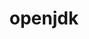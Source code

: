 ---
title: "openjdk"
layout: cache
categories: [package, develop-2024-03-17]
meta: {"versions": ["11.0.15_10", "11.0.17_8", "11.0.20.1_1", "17.0.8.1_1"], "compilers": ["apple-clang@=15.0.0", "cce@=15.0.1", "gcc@=10.3.0", "gcc@=11.4.0", "gcc@=7.3.1", "gcc@=7.5.0", "gcc@=9.4.0", "oneapi@=2024.0.0"], "oss": ["amzn2", "rhel8", "sle_hpc15", "ubuntu18.04", "ubuntu20.04", "ubuntu22.04", "ventura"], "platforms": ["darwin", "linux"], "targets": ["aarch64", "neoverse_n1", "neoverse_v1", "neoverse_v2", "ppc64le", "x86_64_v3", "x86_64_v4", "zen4"], "stacks": ["aws-isc", "aws-isc-aarch64", "build_systems", "e4s", "e4s-cray-rhel", "e4s-cray-sles", "e4s-neoverse-v2", "e4s-neoverse_v1", "e4s-oneapi", "e4s-power", "e4s-rocm-external", "ml-darwin-aarch64-mps", "ml-linux-x86_64-cpu", "ml-linux-x86_64-cuda", "ml-linux-x86_64-rocm", "root"], "num_specs": 15, "num_specs_by_stack": {"root": 15, "ml-darwin-aarch64-mps": 1, "aws-isc-aarch64": 4, "aws-isc": 2, "e4s-cray-rhel": 1, "e4s-cray-sles": 1, "e4s-power": 1, "build_systems": 1, "e4s-neoverse_v1": 1, "e4s-neoverse-v2": 1, "e4s-rocm-external": 1, "ml-linux-x86_64-cpu": 1, "ml-linux-x86_64-rocm": 1, "ml-linux-x86_64-cuda": 1, "e4s": 1, "e4s-oneapi": 1}}
spec_details: [{"hash": "uvcguhxjrjgfsnoegwynowwusiovey2v", "compiler": "apple-clang@=15.0.0", "versions": ["11.0.15_10"], "os": "ventura", "platform": "darwin", "target": "aarch64", "variants": ["build_system=generic"], "stacks": ["root", "ml-darwin-aarch64-mps"], "size": "-", "tarball": "https://binaries.spack.io/develop-2024-03-17/build_cache/darwin-ventura-aarch64/apple-clang-15.0.0/openjdk-11.0.15_10/darwin-ventura-aarch64-apple-clang-15.0.0-openjdk-11.0.15_10-uvcguhxjrjgfsnoegwynowwusiovey2v.spack"}, {"hash": "hpjdjvwdkewci5mwmsowxjdkaez5njoq", "compiler": "gcc@=7.3.1", "versions": ["11.0.20.1_1"], "os": "amzn2", "platform": "linux", "target": "aarch64", "variants": ["build_system=generic"], "stacks": ["root", "aws-isc-aarch64"], "size": "-", "tarball": "https://binaries.spack.io/develop-2024-03-17/build_cache/linux-amzn2-aarch64/gcc-7.3.1/openjdk-11.0.20.1_1/linux-amzn2-aarch64-gcc-7.3.1-openjdk-11.0.20.1_1-hpjdjvwdkewci5mwmsowxjdkaez5njoq.spack"}, {"hash": "ajnetcgjlbsp3pfvi3sp2a7fzcci7si7", "compiler": "gcc@=7.3.1", "versions": ["17.0.8.1_1"], "os": "amzn2", "platform": "linux", "target": "aarch64", "variants": ["build_system=generic"], "stacks": ["root", "aws-isc-aarch64"], "size": "-", "tarball": "https://binaries.spack.io/develop-2024-03-17/build_cache/linux-amzn2-aarch64/gcc-7.3.1/openjdk-17.0.8.1_1/linux-amzn2-aarch64-gcc-7.3.1-openjdk-17.0.8.1_1-ajnetcgjlbsp3pfvi3sp2a7fzcci7si7.spack"}, {"hash": "ygq6gbp6av4xmqn5vvdcvste6cm5prwb", "compiler": "gcc@=7.3.1", "versions": ["11.0.20.1_1"], "os": "amzn2", "platform": "linux", "target": "neoverse_n1", "variants": ["build_system=generic"], "stacks": ["root", "aws-isc-aarch64"], "size": "-", "tarball": "https://binaries.spack.io/develop-2024-03-17/build_cache/linux-amzn2-neoverse_n1/gcc-7.3.1/openjdk-11.0.20.1_1/linux-amzn2-neoverse_n1-gcc-7.3.1-openjdk-11.0.20.1_1-ygq6gbp6av4xmqn5vvdcvste6cm5prwb.spack"}, {"hash": "45exy356wnktxndjql3tnwj26mxreijc", "compiler": "gcc@=7.3.1", "versions": ["17.0.8.1_1"], "os": "amzn2", "platform": "linux", "target": "neoverse_n1", "variants": ["build_system=generic"], "stacks": ["root", "aws-isc-aarch64"], "size": "-", "tarball": "https://binaries.spack.io/develop-2024-03-17/build_cache/linux-amzn2-neoverse_n1/gcc-7.3.1/openjdk-17.0.8.1_1/linux-amzn2-neoverse_n1-gcc-7.3.1-openjdk-17.0.8.1_1-45exy356wnktxndjql3tnwj26mxreijc.spack"}, {"hash": "rt6mwejx7itzbbwhbyltlti6phh5gevn", "compiler": "gcc@=7.3.1", "versions": ["11.0.20.1_1"], "os": "amzn2", "platform": "linux", "target": "x86_64_v3", "variants": ["build_system=generic"], "stacks": ["root", "aws-isc"], "size": "-", "tarball": "https://binaries.spack.io/develop-2024-03-17/build_cache/linux-amzn2-x86_64_v3/gcc-7.3.1/openjdk-11.0.20.1_1/linux-amzn2-x86_64_v3-gcc-7.3.1-openjdk-11.0.20.1_1-rt6mwejx7itzbbwhbyltlti6phh5gevn.spack"}, {"hash": "dhzktcy4jatsvlw23h7ubzofnprzmayq", "compiler": "gcc@=7.3.1", "versions": ["17.0.8.1_1"], "os": "amzn2", "platform": "linux", "target": "x86_64_v3", "variants": ["build_system=generic"], "stacks": ["root", "aws-isc"], "size": "-", "tarball": "https://binaries.spack.io/develop-2024-03-17/build_cache/linux-amzn2-x86_64_v3/gcc-7.3.1/openjdk-17.0.8.1_1/linux-amzn2-x86_64_v3-gcc-7.3.1-openjdk-17.0.8.1_1-dhzktcy4jatsvlw23h7ubzofnprzmayq.spack"}, {"hash": "ig5nj62qhycpfposawxadrfq2yusijnu", "compiler": "cce@=15.0.1", "versions": ["11.0.20.1_1"], "os": "rhel8", "platform": "linux", "target": "zen4", "variants": ["build_system=generic"], "stacks": ["root", "e4s-cray-rhel"], "size": "-", "tarball": "https://binaries.spack.io/develop-2024-03-17/build_cache/linux-rhel8-zen4/cce-15.0.1/openjdk-11.0.20.1_1/linux-rhel8-zen4-cce-15.0.1-openjdk-11.0.20.1_1-ig5nj62qhycpfposawxadrfq2yusijnu.spack"}, {"hash": "thvwoekw5pdmhcq32vj46lnlsm6w4bm2", "compiler": "gcc@=10.3.0", "versions": ["11.0.20.1_1"], "os": "sle_hpc15", "platform": "linux", "target": "x86_64_v4", "variants": ["build_system=generic"], "stacks": ["root", "e4s-cray-sles"], "size": "-", "tarball": "https://binaries.spack.io/develop-2024-03-17/build_cache/linux-sle_hpc15-x86_64_v4/gcc-10.3.0/openjdk-11.0.20.1_1/linux-sle_hpc15-x86_64_v4-gcc-10.3.0-openjdk-11.0.20.1_1-thvwoekw5pdmhcq32vj46lnlsm6w4bm2.spack"}, {"hash": "lsjbofeermpezwjggtsfr6saww5ihmaa", "compiler": "gcc@=9.4.0", "versions": ["11.0.17_8"], "os": "ubuntu20.04", "platform": "linux", "target": "ppc64le", "variants": ["build_system=generic"], "stacks": ["root", "e4s-power"], "size": "-", "tarball": "https://binaries.spack.io/develop-2024-03-17/build_cache/linux-ubuntu20.04-ppc64le/gcc-9.4.0/openjdk-11.0.17_8/linux-ubuntu20.04-ppc64le-gcc-9.4.0-openjdk-11.0.17_8-lsjbofeermpezwjggtsfr6saww5ihmaa.spack"}, {"hash": "hmnmh65u4xpyeuia3k7rlplhru2j47rp", "compiler": "gcc@=7.5.0", "versions": ["11.0.20.1_1"], "os": "ubuntu18.04", "platform": "linux", "target": "x86_64_v3", "variants": ["build_system=generic"], "stacks": ["root", "build_systems"], "size": "-", "tarball": "https://binaries.spack.io/develop-2024-03-17/build_cache/linux-ubuntu18.04-x86_64_v3/gcc-7.5.0/openjdk-11.0.20.1_1/linux-ubuntu18.04-x86_64_v3-gcc-7.5.0-openjdk-11.0.20.1_1-hmnmh65u4xpyeuia3k7rlplhru2j47rp.spack"}, {"hash": "6l35nove2jtf3lq4ca2mclsxej55yzjm", "compiler": "gcc@=11.4.0", "versions": ["11.0.20.1_1"], "os": "ubuntu22.04", "platform": "linux", "target": "neoverse_v1", "variants": ["build_system=generic"], "stacks": ["root", "e4s-neoverse_v1"], "size": "-", "tarball": "https://binaries.spack.io/develop-2024-03-17/build_cache/linux-ubuntu22.04-neoverse_v1/gcc-11.4.0/openjdk-11.0.20.1_1/linux-ubuntu22.04-neoverse_v1-gcc-11.4.0-openjdk-11.0.20.1_1-6l35nove2jtf3lq4ca2mclsxej55yzjm.spack"}, {"hash": "663pe2xovmgilvp5arttslzqbx3yatjz", "compiler": "gcc@=11.4.0", "versions": ["11.0.20.1_1"], "os": "ubuntu22.04", "platform": "linux", "target": "neoverse_v2", "variants": ["build_system=generic"], "stacks": ["root", "e4s-neoverse-v2"], "size": "-", "tarball": "https://binaries.spack.io/develop-2024-03-17/build_cache/linux-ubuntu22.04-neoverse_v2/gcc-11.4.0/openjdk-11.0.20.1_1/linux-ubuntu22.04-neoverse_v2-gcc-11.4.0-openjdk-11.0.20.1_1-663pe2xovmgilvp5arttslzqbx3yatjz.spack"}, {"hash": "y5smxiztzdfe2kayqbpm6gmnnl6yg5zc", "compiler": "gcc@=11.4.0", "versions": ["11.0.20.1_1"], "os": "ubuntu22.04", "platform": "linux", "target": "x86_64_v3", "variants": ["build_system=generic"], "stacks": ["e4s-rocm-external", "ml-linux-x86_64-cpu", "ml-linux-x86_64-rocm", "ml-linux-x86_64-cuda", "e4s", "root"], "size": "-", "tarball": "https://binaries.spack.io/develop-2024-03-17/build_cache/linux-ubuntu22.04-x86_64_v3/gcc-11.4.0/openjdk-11.0.20.1_1/linux-ubuntu22.04-x86_64_v3-gcc-11.4.0-openjdk-11.0.20.1_1-y5smxiztzdfe2kayqbpm6gmnnl6yg5zc.spack"}, {"hash": "dz45j5qv4lihpmbuehmkflr7eyqikhcm", "compiler": "oneapi@=2024.0.0", "versions": ["11.0.20.1_1"], "os": "ubuntu22.04", "platform": "linux", "target": "x86_64_v3", "variants": ["build_system=generic"], "stacks": ["root", "e4s-oneapi"], "size": "-", "tarball": "https://binaries.spack.io/develop-2024-03-17/build_cache/linux-ubuntu22.04-x86_64_v3/oneapi-2024.0.0/openjdk-11.0.20.1_1/linux-ubuntu22.04-x86_64_v3-oneapi-2024.0.0-openjdk-11.0.20.1_1-dz45j5qv4lihpmbuehmkflr7eyqikhcm.spack"}]
---